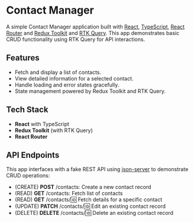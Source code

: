 # Contact Manager

A simple Contact Manager application built with [React](https://react.dev/), [TypeScript](https://www.typescriptlang.org/), [React Router](https://reactrouter.com/) and [Redux Toolkit](https://redux-toolkit.js.org/) and [RTK Query](https://redux-toolkit.js.org/). This app demonstrates basic CRUD functionality using RTK Query for API interactions.

## Features

- Fetch and display a list of contacts.
- View detailed information for a selected contact.
- Handle loading and error states gracefully.
- State management powered by Redux Toolkit and RTK Query.

## Tech Stack

- **React** with TypeScript
- **Redux Toolkit** (with RTK Query)
- **React Router**

## API Endpoints

This app interfaces with a fake REST API using [json-server](https://github.com/typicode/json-server) to demonstrate CRUD operations:

- (CREATE) **POST** /contacts: Create a new contact record
- (READ) **GET** /contacts: Fetch list of contacts
- (READ) **GET** /contacts/:id: Fetch details for a specific contact
- (UPDATE) **PATCH** /contacts/:id: Edit an existing contact record
- (DELETE) **DELETE** /contacts/:id: Delete an existing contact record

